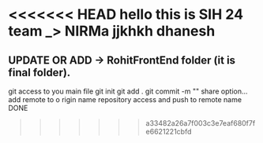 <<<<<<< HEAD
hello this is SIH 24
team _> NIRMa
jjkhkh
dhanesh
=======
UPDATE OR ADD -> RohitFrontEnd folder (it is final folder).
----------------------------------------------------------
git access to you main file
git init
git add .
git commit -m "<msg>"
share option... add remote to o rigin name
repository access and push to remote name
DONE
>>>>>>> a33482a26a7f003c3e7eaf680f7fe6621221cbfd
